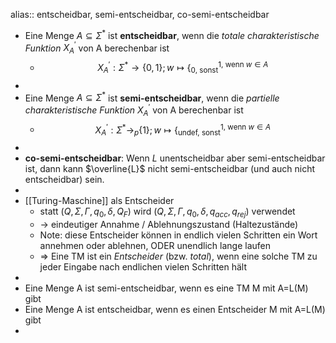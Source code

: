 alias:: entscheidbar, semi-entscheidbar, co-semi-entscheidbar

- Eine Menge $A\subseteq\Sigma^{\ast}$ ist **entscheidbar**, wenn die *totale charakteristische Funktion* $X_{A}^{\prime}$ von A berechenbar ist
	- $$X_{A}^{\prime}:\Sigma^{\ast}\rightarrow\left\lbrace0,1\right\rbrace;w\mapsto\left\lbrace_{0\text{, sonst}}^{1\text{, wenn }w\in A}\right.$$
-
- Eine Menge $A\subseteq\Sigma^{\ast}$ ist **semi-entscheidbar**, wenn die *partielle charakteristische Funktion* $X_{A}^{\prime}$ von A berechenbar ist
	- $$X_{A}^{\prime}:\Sigma^{\ast}\rightarrow_{p}\left\lbrace1\right\rbrace;w\mapsto\left\lbrace_{\text{undef, sonst}}^{1\text{, wenn }w\in A}\right.$$
-
- **co-semi-entscheidbar**: Wenn $L$ unentscheidbar aber semi-entscheidbar ist, dann kann $\overline{L}$ nicht semi-entscheidbar (und auch nicht entscheidbar) sein.
-
- [[Turing-Maschine]] als Entscheider
	- statt $\left(Q,\Sigma,\Gamma,q_0,\delta,Q_{F}\right)$ wird $\left(Q,\Sigma,\Gamma,q_0,\delta,q_{acc},q_{rej}\right)$ verwendet
	- -> eindeutiger Annahme / Ablehnungszustand (Haltezustände)
	- Note: diese Entscheider können in endlich vielen Schritten ein Wort annehmen oder ablehnen, ODER unendlich lange laufen
	- => Eine TM ist ein *Entscheider* (bzw. *total*), wenn eine solche TM zu jeder Eingabe nach endlichen vielen Schritten hält
-
- Eine Menge A ist semi-entscheidbar, wenn es eine TM M mit A=L(M) gibt
- Eine Menge A ist entscheidbar, wenn es einen Entscheider M mit A=L(M) gibt
-